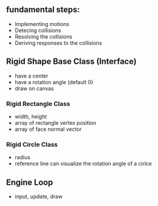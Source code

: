 ## fundamental steps:
- Implementing motions
- Detecing collisions
- Resolving the collisions
- Deriving responses to the collisions

## Rigid Shape Base Class (Interface)
- have a center
- have a rotation angle (default 0)
- draw on canvas

### Rigid Rectangle Class
- width, height
- array of rectangle vertex position
- array of face normal vector

### Rigid Circle Class
- radius
- reference line can visualize the rotation angle of a cirlce

## Engine Loop
- input, update, draw